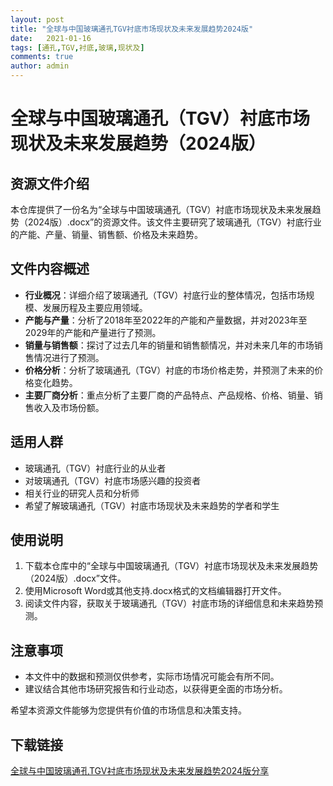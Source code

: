 ```yaml
---
layout: post
title: "全球与中国玻璃通孔TGV衬底市场现状及未来发展趋势2024版"
date:   2021-01-16
tags: [通孔,TGV,衬底,玻璃,现状及]
comments: true
author: admin
---
```

# 全球与中国玻璃通孔（TGV）衬底市场现状及未来发展趋势（2024版）

## 资源文件介绍

本仓库提供了一份名为“全球与中国玻璃通孔（TGV）衬底市场现状及未来发展趋势（2024版）.docx”的资源文件。该文件主要研究了玻璃通孔（TGV）衬底行业的产能、产量、销量、销售额、价格及未来趋势。

## 文件内容概述

- **行业概况**：详细介绍了玻璃通孔（TGV）衬底行业的整体情况，包括市场规模、发展历程及主要应用领域。
- **产能与产量**：分析了2018年至2022年的产能和产量数据，并对2023年至2029年的产能和产量进行了预测。
- **销量与销售额**：探讨了过去几年的销量和销售额情况，并对未来几年的市场销售情况进行了预测。
- **价格分析**：分析了玻璃通孔（TGV）衬底的市场价格走势，并预测了未来的价格变化趋势。
- **主要厂商分析**：重点分析了主要厂商的产品特点、产品规格、价格、销量、销售收入及市场份额。

## 适用人群

- 玻璃通孔（TGV）衬底行业的从业者
- 对玻璃通孔（TGV）衬底市场感兴趣的投资者
- 相关行业的研究人员和分析师
- 希望了解玻璃通孔（TGV）衬底市场现状及未来趋势的学者和学生

## 使用说明

1. 下载本仓库中的“全球与中国玻璃通孔（TGV）衬底市场现状及未来发展趋势（2024版）.docx”文件。
2. 使用Microsoft Word或其他支持.docx格式的文档编辑器打开文件。
3. 阅读文件内容，获取关于玻璃通孔（TGV）衬底市场的详细信息和未来趋势预测。

## 注意事项

- 本文件中的数据和预测仅供参考，实际市场情况可能会有所不同。
- 建议结合其他市场研究报告和行业动态，以获得更全面的市场分析。

希望本资源文件能够为您提供有价值的市场信息和决策支持。

## 下载链接

[全球与中国玻璃通孔TGV衬底市场现状及未来发展趋势2024版分享](https://pan.quark.cn/s/e8fd711c0b3c)
